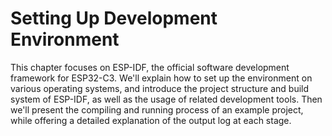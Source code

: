 # Setting Up Development Environment
This chapter focuses on ESP-IDF, the official software development
framework for ESP32-C3. We'll explain how to set up the environment on
various operating systems, and introduce the project structure and build
system of ESP-IDF, as well as the usage of related development tools.
Then we'll present the compiling and running process of an example
project, while offering a detailed explanation of the output log at each
stage.
